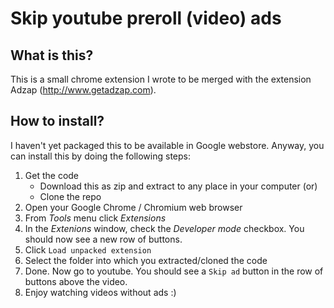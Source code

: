 Skip youtube preroll (video) ads
=============================

## What is this?

This is a small chrome extension I wrote to be merged with the extension Adzap (http://www.getadzap.com).

## How to install?

I haven't yet packaged this to be available in Google webstore. Anyway, you can install this by doing the following steps:
1. Get the code
   * Download this as zip and extract to any place in your computer (or)
   * Clone the repo
2. Open your Google Chrome / Chromium web browser
3. From _Tools_ menu click _Extensions_
4. In the _Extenions_ window, check the _Developer mode_ checkbox. You should now see a new row of buttons.
5. Click `Load unpacked extension`
6. Select the folder into which you extracted/cloned the code
7. Done. Now go to youtube. You should see a `Skip ad` button in the row of buttons above the video.
8. Enjoy watching videos without ads :)
